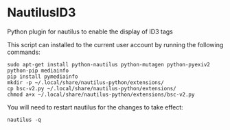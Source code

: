 # NautilusID3
Python plugin for nautilus to enable the display of ID3 tags

This script can installed to the current user account by running the following commands:
    
    sudo apt-get install python-nautilus python-mutagen python-pyexiv2 python-pip mediainfo
    pip install pymediainfo
    mkdir -p ~/.local/share/nautilus-python/extensions/
    cp bsc-v2.py ~/.local/share/nautilus-python/extensions/
    chmod a+x ~/.local/share/nautilus-python/extensions/bsc-v2.py

You will need to restart nautilus for the changes to take effect:
    
    nautilus -q
